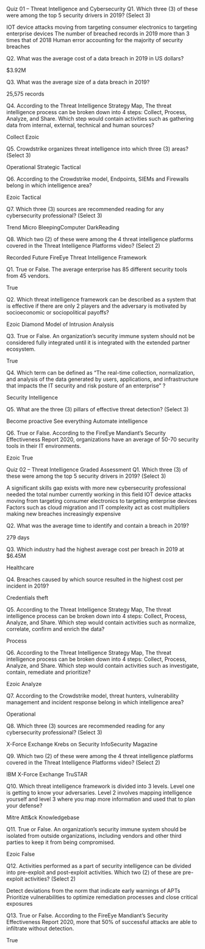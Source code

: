 Quiz 01 – Threat Intelligence and Cybersecurity
Q1. Which three (3) of these were among the top 5 security drivers in 2019? (Select 3)

IOT device attacks moving from targeting consumer electronics to targeting enterprise devices
The number of breached records in 2019 more than 3 times that of 2018
Human error accounting for the majority of security breaches

Q2. What was the average cost of a data breach in 2019 in US dollars?

$3.92M

Q3. What was the average size of a data breach in 2019?

25,575 records

Q4. According to the Threat Intelligence Strategy Map, The threat intelligence process can be broken down into 4 steps: Collect, Process, Analyze, and Share. Which step would contain activities such as gathering data from internal, external, technical and human sources?

Collect
Ezoic

Q5. Crowdstrike organizes threat intelligence into which three (3) areas? (Select 3)

Operational
Strategic
Tactical

Q6. According to the Crowdstrike model, Endpoints, SIEMs and Firewalls belong in which intelligence area?

Ezoic
Tactical

Q7. Which three (3) sources are recommended reading for any cybersecurity professional? (Select 3)

Trend Micro
BleepingComputer
DarkReading

Q8. Which two (2) of these were among the 4 threat intelligence platforms covered in the Threat Intelligence Platforms video? (Select 2)

Recorded Future
FireEye
Threat Intelligence Framework

Q1. True or False. The average enterprise has 85 different security tools from 45 vendors.

True

Q2. Which threat intelligence framework can be described as a system that is effective if there are only 2 players and the adversary is motivated by socioeconomic or sociopolitical payoffs?

Ezoic
Diamond Model of Intrusion Analysis

Q3. True or False. An organization’s security immune system should not be considered fully integrated until it is integrated with the extended partner ecosystem.

True

Q4. Which term can be defined as “The real-time collection, normalization, and analysis of the data generated by users, applications, and infrastructure that impacts the IT security and risk posture of an enterprise” ?

Security Intelligence

Q5. What are the three (3) pillars of effective threat detection? (Select 3)

Become proactive
See everything
Automate intelligence

Q6. True or False. According to the FireEye Mandiant’s Security Effectiveness Report 2020, organizations have an average of 50-70 security tools in their IT environments.

Ezoic
True

Quiz 02 – Threat Intelligence Graded Assessment
Q1. Which three (3) of these were among the top 5 security drivers in 2019? (Select 3)

A significant skills gap exists with more new cybersecurity professional needed the total number currently working in this field
IOT device attacks moving from targeting consumer electronics to targeting enterprise devices
Factors such as cloud migration and IT complexity act as cost multipliers making new breaches increasingly expensive

Q2. What was the average time to identify and contain a breach in 2019?

279 days

Q3. Which industry had the highest average cost per breach in 2019 at $6.45M

Healthcare

Q4. Breaches caused by which source resulted in the highest cost per incident in 2019?

Credentials theft

Q5. According to the Threat Intelligence Strategy Map, The threat intelligence process can be broken down into 4 steps: Collect, Process, Analyze, and Share. Which step would contain activities such as normalize, correlate, confirm and enrich the data?

Process

Q6. According to the Threat Intelligence Strategy Map, The threat intelligence process can be broken down into 4 steps: Collect, Process, Analyze, and Share. Which step would contain activities such as investigate, contain, remediate and prioritize?

Ezoic
Analyze

Q7. According to the Crowdstrike model, threat hunters, vulnerability management and incident response belong in which intelligence area?

Operational

Q8. Which three (3) sources are recommended reading for any cybersecurity professional? (Select 3)

X-Force Exchange
Krebs on Security
InfoSecurity Magazine

Q9. Which two (2) of these were among the 4 threat intelligence platforms covered in the Threat Intelligence Platforms video? (Select 2)

IBM X-Force Exchange
TruSTAR

Q10. Which threat intelligence framework is divided into 3 levels. Level one is getting to know your adversaries. Level 2 involves mapping intelligence yourself and level 3 where you map more information and used that to plan your defense?

Mitre Att&ck Knowledgebase

Q11. True or False. An organization’s security immune system should be isolated from outside organizations, including vendors and other third parties to keep it from being compromised. 

Ezoic
False

Q12. Activities performed as a part of security intelligence can be divided into pre-exploit and post-exploit activities. Which two (2) of these are pre-exploit activities? (Select 2)

Detect deviations from the norm that indicate early warnings of APTs
Prioritize vulnerabilities to optimize remediation processes and close critical exposures

Q13. True or False. According to the FireEye Mandiant’s Security Effectiveness Report 2020, more that 50% of successful attacks are able to infiltrate without detection.

True

